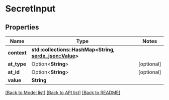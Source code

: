 # SecretInput

## Properties

| Name                   | Type                                                                                                                                     | Notes      |
|------------------------|------------------------------------------------------------------------------------------------------------------------------------------|------------|
| **context**            | **std::collections::HashMap<String, [serde_json::Value](https://docs.rs/serde_json/latest/serde_json/value/enum.Value.html)>**           |            |
| **at_type**            | Option<**String**>                                                                                                                       | [optional] |
| **at_id**              | Option<**String**>                                                                                                                       | [optional] |
| **value**              | **String**                                                                                                                               |            |

[[Back to Model list]](../../crates/edc_api/README.md#documentation-for-models) [[Back to API list]](../../crates/edc_client/README.md#documentation-for-api-endpoints) [[Back to README]](../../README.md)


